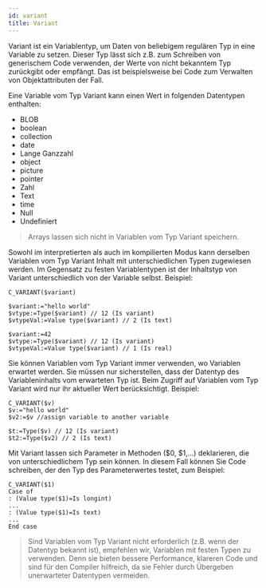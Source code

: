 ```yaml
---
id: variant
title: Variant
---
```


Variant ist ein Variablentyp, um Daten von beliebigem regulären Typ in eine Variable zu setzen. Dieser Typ lässt sich z.B. zum Schreiben von generischem Code verwenden, der Werte von nicht bekanntem Typ zurückgibt oder empfängt. Das ist beispielsweise bei Code zum Verwalten von Objektattributen der Fall.

Eine Variable vom Typ Variant kann einen Wert in folgenden Datentypen enthalten:

- BLOB
- boolean
- collection
- date
- Lange Ganzzahl
- object
- picture
- pointer
- Zahl
- Text
- time
- Null
- Undefiniert

> Arrays lassen sich nicht in Variablen vom Typ Variant speichern.

Sowohl im interpretierten als auch im kompilierten Modus kann derselben Variablen vom Typ Variant Inhalt mit unterschiedlichen Typen zugewiesen werden. Im Gegensatz zu festen Variablentypen ist der Inhaltstyp von Variant unterschiedlich von der Variable selbst. Beispiel:

```4d
C_VARIANT($variant)

$variant:="hello world"
$vtype:=Type($variant) // 12 (Is variant)
$vtypeVal:=Value type($variant) // 2 (Is text)

$variant:=42
$vtype:=Type($variant) // 12 (Is variant)
$vtypeVal:=Value type($variant) // 1 (Is real)
```

Sie können Variablen vom Typ Variant immer verwenden, wo Variablen erwartet werden. Sie müssen nur sicherstellen, dass der Datentyp des Variableninhalts vom erwarteten Typ ist. Beim Zugriff auf Variablen vom Typ Variant wird nur ihr aktueller Wert berücksichtigt. Beispiel:

```4d
C_VARIANT($v)
$v:="hello world"
$v2:=$v //assign variable to another variable

$t:=Type($v) // 12 (Is variant)
$t2:=Type($v2) // 2 (Is text)
```

Mit Variant lassen sich Parameter in Methoden ($0, $1,...) deklarieren, die von unterschiedlichem Typ sein können. In diesem Fall können Sie Code schreiben, der den Typ des Parameterwertes testet, zum Beispiel:

```4d
C_VARIANT($1)
Case of
: (Value type($1)=Is longint)
...
: (Value type($1)=Is text)
...
End case
```

> Sind Variablen vom Typ Variant nicht erforderlich (z.B. wenn der Datentyp bekannt ist), empfehlen wir, Variablen mit festen Typen zu verwenden. Denn sie bieten bessere Performance, klareren Code und sind für den Compiler hilfreich, da sie Fehler durch Übergeben unerwarteter Datentypen vermeiden.
